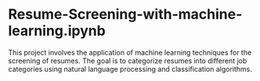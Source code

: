# Resume-Screening-with-machine-learning.ipynb
This project involves the application of machine learning techniques for the screening of resumes. The goal is to categorize resumes into different job categories using natural language processing and classification algorithms.
